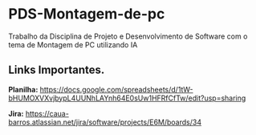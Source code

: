 # PDS-Montagem-de-pc
Trabalho da Disciplina de Projeto e Desenvolvimento de Software com o tema de Montagem de PC utilizando IA

## Links Importantes.
**Planilha:**
https://docs.google.com/spreadsheets/d/1tW-bHUMOXVXvjbypL4UUNhLAYnh64E0sUw1HFRfCfTw/edit?usp=sharing 

**Jira:**
https://caua-barros.atlassian.net/jira/software/projects/E6M/boards/34
